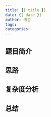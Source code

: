 ```yaml
---
title: {{ title }}
date: {{ date }}
author: 濬哲
tags:
categories:
---
```



## 题目简介

<!--more-->

## 思路

## 复杂度分析

## 总结